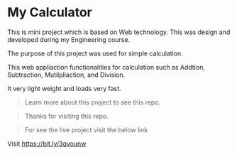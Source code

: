 # My Calculator

This is mini project which is based on Web technology. This was design and developed during my Engineering course. 

The purpose of this project was used for simple calculation.

This web appliaction functionalities for calculation such as Addtion, Subtraction, Mutilpliaction, and Division.

It very light weight and loads very fast.

> Learn more about this project to see this repo.

> Thanks for visiting this repo.

> For see the live project visit the below link

Visit https://bit.ly/3qvounw


